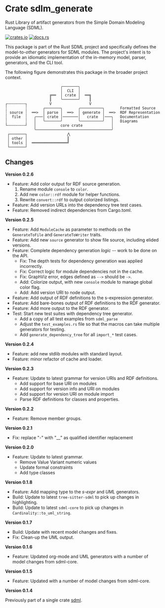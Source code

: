 # Crate sdlm_generate

Rust Library of artifact generators from the Simple Domain Modeling Language (SDML).

[![crates.io](https://img.shields.io/crates/v/sdml_generate.svg)](https://crates.io/crates/sdml_generate)
[![docs.rs](https://docs.rs/sdml_generate/badge.svg)](https://docs.rs/sdml_generate)

This package is part of the Rust SDML project and specifically defines the model-to-*other* generators for SDML modules.
The project's intent is to provide an idiomatic implementation of the in-memory model, parser, generators, and the CLI tool.

The following figure demonstrates this package in the broader project context.

```
                         ╭───────╮
                         │  CLI  │
                    ╔══  │ crate │  ══╗
                    ║    ╰───────╯    ║
┌╌╌╌╌╌╌╌╌┐          V                 V
┆        ┆       ╭───────╮       ╭──────────╮       Formatted Source
┆ source ┆  ══>  │ parse │  ══>  │ generate │  ══>  RDF Representation 
┆  file  ┆   ╭───│ crate │───────│   crate  │───╮   Documentation
┆        ┆   │   ╰───────╯       ╰──────────╯   │   Diagrams
└╌╌╌╌╌╌╌╌┘   │           core crate             │
             ╰──────────────────────────────────╯
 ┌───────┐                  ⋀
 │ other │                  ║
 │ tools │  ════════════════╝
 └───────┘
```

## Changes

**Version 0.2.6**

* Feature: Add color output for RDF source generation.
  1. Rename module `console` to `color`.
  2. Add new `color::rdf` module for helper functions.
  3. Rewrite `convert::rdf` to output colorized listings.
* Feature: Add version URLs into the dependency tree test cases.
* Feature: Removed indirect dependencies from Cargo.toml.

**Version 0.2.5**

* Feature: Add `ModuleCache` as parameter to methods on the `GenerateToFile` and `GenerateToWriter` traits.
* Feature: Add new `source` generator to show file source, including elided versions.
* Feature: Complete dependency generation *logic* -- work to be done on the API.
  * Fix: The depth tests for dependency generation was applied incorrectly.
  * Fix: Correct logic for module dependencies not in the cache.
  * Fix: GraphViz error, edges defined as `-->` should be `->`.
  * Add: Colorize output, with new `console` module to manage global color flag.
  * Add: Add version URI to node output.
* Feature: Add output of RDF definitions to the s-expression generator.
* Feature: Add bare-bones output of RDF definitions to the RDF generator.
* Feature: Add more output to the RDF generator.
* Test: Start new test suites with dependency tree generator.
  * Add a copy of all test examples from `sdml_parse`
  * Adjust the `test_examples.rs` file so that the macros can take multiple generators for testing.
  * Add `generate_dependency_tree` for all `import_*` test cases.

**Version 0.2.4**

* Feature: add new stdlib modules with standard layout.
* Feature: minor refactor of cache and loader.

**Version 0.2.3**

* Feature: Update to latest grammar for version URIs and RDF definitions.
  * Add support for base URI on modules
  * Add support for version info and URI on modules
  * Add support for version URI on module import
  * Parse RDF definitions for classes and properties.

**Version 0.2.2**

* Feature: Remove member groups.

**Version 0.2.1**

* Fix: replace "-" with "__" as qualified identifier replacement

**Version 0.2.0**

* Feature: Update to latest grammar.
  * Remove Value Variant numeric values
  * Update formal constraints
  * Add type classes

**Version 0.1.8**

* Feature: Add mapping type to the *s-expr* and *UML* generators.
* Build: Update to latest `tree-sitter-sdml` to pick up changes in highlighting.
* Build: Update to latest `sdml-core` to pick up changes in `Cardinality::to_uml_string`.

**Version 0.1.7**

* Build: Update with recent model changes and fixes.
* Fix: Clean-up the UML output.

**Version 0.1.6**

* Feature: Updated org-mode and UML generators with a number of model changes from sdml-core.

**Version 0.1.5**

* Feature: Updated with a number of model changes from sdml-core.

**Version 0.1.4**

Previously part of a single crate [sdml](https://crates.io/crates/sdml).
